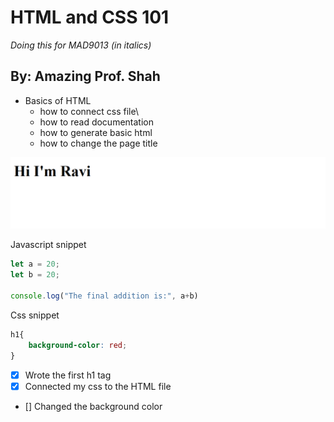 # HTML and CSS 101
*Doing this for MAD9013 (in italics)*
## By: Amazing Prof. Shah
* Basics of HTML
    * how to connect css file\
    * how to read documentation
    * how to generate basic html
    * how to change the page title

![alt preview of website](/Capture.png)

Javascript snippet
``` javascript
let a = 20;
let b = 20;

console.log("The final addition is:", a+b)
```

Css snippet
``` css
h1{
    background-color: red;
}
```

- [x] Wrote the first h1 tag
- [x] Connected my css to the HTML file
- [] Changed the background color